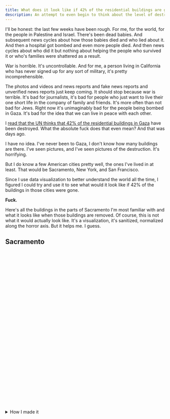 ```yaml
---
title: What does it look like if 42% of the residential buildings are gone?
description: An attempt to even begin to think about the level of destruction in Gaza right now with maps
---
```


I'll be honest: the last few weeks have been rough. For me, for the world, for the people in Palestine and Israel. There's been dead babies. And subsequent news cycles about how those babies died and who lied about it. And then a hospital got bombed and even more people died. And then news cycles about who did it but nothing about helping the people who survived it or who's families were shattered as a result.

War is horrible. It's uncontrollable. And for me, a person living in California who has never signed up for any sort of military, it's pretty incomprehensible.

The photos and videos and news reports and fake news reports and unverified news reports just keep coming. It should stop because war is terrible. It's bad for journalists, it's bad for people who just want to live their one short life in the company of family and friends. It's more often than not bad for Jews. Right now it's unimaginably bad for the people being bombed in Gaza. It's bad for the idea that we can live in peace with each other.

I [read that the UN thinks that 42% of the residential buildings in Gaza](https://www.newarab.com/news/gaza-42-housing-units-destroyed-damaged-israel) have been destroyed. What the absolute fuck does that even mean? And that was days ago.

I have no idea. I've never been to Gaza, I don't know how many buildings are there. I've seen pictures, and I've seen pictures of the destruction. It's horrifying.

But I do know a few American cities pretty well, the ones I've lived in at least. That would be Sacramento, New York, and San Francisco.

Since I use data visualization to better understand the world all the time, I figured I could try and use it to see what would it look like if 42% of the buildings in those cities were gone.

<strong>Fuck.</strong>

Here's all the buildings in the parts of Sacramento I'm most familiar with and what it looks like when those buildings are removed. Of course, this is not what it would actually look like. It's a visualization, it's sanitized, normalized along the horror axis. But it helps me. I guess.

<h2>Sacramento</h2>
<div id="sacramento-map" style="height: 500px;"></div>

<details>
  <summary>How I made it</summary>
  <div>

  </div>
</details>

<link rel="stylesheet" href="https://unpkg.com/maplibre-gl@3.3.1/dist/maplibre-gl.css">
<script src="https://unpkg.com/maplibre-gl@3.3.1/dist/maplibre-gl.js" crossorigin="anonymous"></script>
<script src="https://unpkg.com/pmtiles@2.11.0/dist/index.js"></script>

<script src="/js/percent-of-buildings.js"></script>